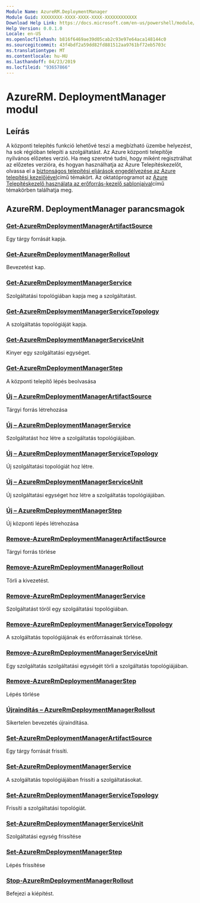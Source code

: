 ```yaml
---
Module Name: AzureRM.DeploymentManager
Module Guid: XXXXXXXX-XXXX-XXXX-XXXX-XXXXXXXXXXXX
Download Help Link: https://docs.microsoft.com/en-us/powershell/module/azurerm.deploymentmanager
Help Version: 0.0.1.0
Locale: en-US
ms.openlocfilehash: b816f6469ae39d05cab2c93e97e64aca148144c0
ms.sourcegitcommit: 43f4bdf2a59dd82fd881512aa9761bf72eb5703c
ms.translationtype: MT
ms.contentlocale: hu-HU
ms.lasthandoff: 04/23/2019
ms.locfileid: "93657866"
---
```

# AzureRM. DeploymentManager modul
## Leírás
A központi telepítés funkció lehetővé teszi a megbízható üzembe helyezést, ha sok régióban telepíti a szolgáltatást. Az Azure központi telepítője nyilvános előzetes verzió. Ha meg szeretné tudni, hogy miként regisztrálhat az előzetes verzióra, és hogyan használhatja az Azure Telepítéskezelőt, olvassa el a [biztonságos telepítési eljárások engedélyezése az Azure telepítési kezelőjével](https://docs.microsoft.com/en-us/azure/azure-resource-manager/deployment-manager-overview)című témakört. Az oktatóprogramot az [Azure Telepítéskezelő használata az erőforrás-kezelő sablonjaival](https://docs.microsoft.com/en-us/azure/azure-resource-manager/deployment-manager-tutorial>)című témakörben találhatja meg. 

## AzureRM. DeploymentManager parancsmagok
### [Get-AzureRmDeploymentManagerArtifactSource](Get-AzureRmDeploymentManagerArtifactSource.md)
Egy tárgy forrását kapja.

### [Get-AzureRmDeploymentManagerRollout](Get-AzureRmDeploymentManagerRollout.md)
Bevezetést kap.

### [Get-AzureRmDeploymentManagerService](Get-AzureRmDeploymentManagerService.md)
Szolgáltatási topológiában kapja meg a szolgáltatást.

### [Get-AzureRmDeploymentManagerServiceTopology](Get-AzureRmDeploymentManagerServiceTopology.md)
A szolgáltatás topológiáját kapja.

### [Get-AzureRmDeploymentManagerServiceUnit](Get-AzureRmDeploymentManagerServiceUnit.md)
Kinyer egy szolgáltatási egységet.

### [Get-AzureRmDeploymentManagerStep](Get-AzureRmDeploymentManagerStep.md)
A központi telepítő lépés beolvasása

### [Új – AzureRmDeploymentManagerArtifactSource](New-AzureRmDeploymentManagerArtifactSource.md)
Tárgyi forrás létrehozása

### [Új – AzureRmDeploymentManagerService](New-AzureRmDeploymentManagerService.md)
Szolgáltatást hoz létre a szolgáltatás topológiájában.

### [Új – AzureRmDeploymentManagerServiceTopology](New-AzureRmDeploymentManagerServiceTopology.md)
Új szolgáltatási topológiát hoz létre.

### [Új – AzureRmDeploymentManagerServiceUnit](New-AzureRmDeploymentManagerServiceUnit.md)
Új szolgáltatási egységet hoz létre a szolgáltatás topológiájában.

### [Új – AzureRmDeploymentManagerStep](New-AzureRmDeploymentManagerStep.md)
Új központi lépés létrehozása

### [Remove-AzureRmDeploymentManagerArtifactSource](Remove-AzureRmDeploymentManagerArtifactSource.md)
Tárgyi forrás törlése

### [Remove-AzureRmDeploymentManagerRollout](Remove-AzureRmDeploymentManagerRollout.md)
Törli a kivezetést.

### [Remove-AzureRmDeploymentManagerService](Remove-AzureRmDeploymentManagerService.md)
Szolgáltatást töröl egy szolgáltatási topológiában.

### [Remove-AzureRmDeploymentManagerServiceTopology](Remove-AzureRmDeploymentManagerServiceTopology.md)
A szolgáltatás topológiájának és erőforrásainak törlése.

### [Remove-AzureRmDeploymentManagerServiceUnit](Remove-AzureRmDeploymentManagerServiceUnit.md)
Egy szolgáltatás szolgáltatási egységét törli a szolgáltatás topológiájában.

### [Remove-AzureRmDeploymentManagerStep](Remove-AzureRmDeploymentManagerStep.md)
Lépés törlése

### [Újraindítás – AzureRmDeploymentManagerRollout](Restart-AzureRmDeploymentManagerRollout.md)
Sikertelen bevezetés újraindítása.

### [Set-AzureRmDeploymentManagerArtifactSource](Set-AzureRmDeploymentManagerArtifactSource.md)
Egy tárgy forrását frissíti.

### [Set-AzureRmDeploymentManagerService](Set-AzureRmDeploymentManagerService.md)
A szolgáltatás topológiájában frissíti a szolgáltatásokat.

### [Set-AzureRmDeploymentManagerServiceTopology](Set-AzureRmDeploymentManagerServiceTopology.md)
Frissíti a szolgáltatási topológiát.

### [Set-AzureRmDeploymentManagerServiceUnit](Set-AzureRmDeploymentManagerServiceUnit.md)
Szolgáltatási egység frissítése

### [Set-AzureRmDeploymentManagerStep](Set-AzureRmDeploymentManagerStep.md)
Lépés frissítése

### [Stop-AzureRmDeploymentManagerRollout](Stop-AzureRmDeploymentManagerRollout.md)
Befejezi a kiépítést.

